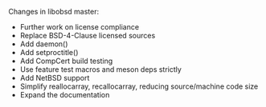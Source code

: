 Changes in libobsd master:

- Further work on license compliance
- Replace BSD-4-Clause licensed sources
- Add daemon()
- Add setproctitle()
- Add CompCert build testing
- Use feature test macros and meson deps strictly
- Add NetBSD support
- Simplify reallocarray, recallocarray, reducing source/machine code size
- Expand the documentation

